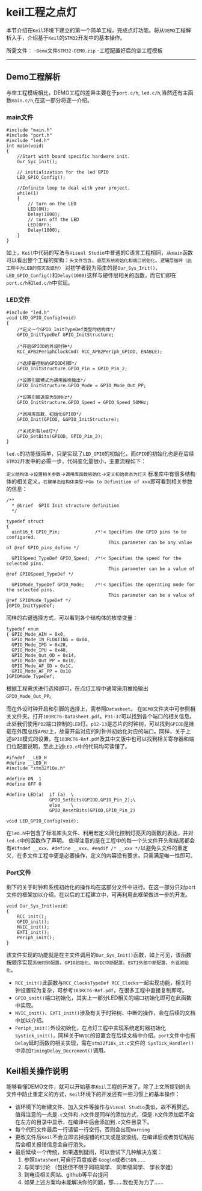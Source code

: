 # keil工程之点灯

本节介绍在`Keil`环境下建立的第一个简单工程，完成点灯功能。将从`DEMO`工程解析入手，介绍基于`Keil`的`STM32`开发中的基本操作。



所需文件：
-`Demo`文件`STM32-DEMO.zip`
-工程配置好后的空工程模板

---

## Demo工程解析

与空工程模板相比，DEMO工程的差异主要在于`port.c/h`, `led.c/h`,当然还有主函数`main.c/h`,在这一部分将逐一介绍。

### main文件
```
#include "main.h"
#include "port.h"
#include "led.h"
int main(void)
{
    //Start with board specific hardware init.
	Our_Sys_Init();

	// initialization for the led GPIO
	LED_GPIO_Config();

	//Infinite loop to deal with your project.
	while(1)
	{
		// turn on the LED
		LED(ON);
		Delay(1000);
		// turn off the LED
		LED(OFF);
		Delay(1000);
	}
}
```
如上，`Keil`中代码的写法与`Visual Studio`中普通的C语言工程相同，从`main`函数可以看出整个工程的架构：`头文件包含`、`底层系统初始化和端口初始化`、`逻辑层循环（此工程中为LED的亮灭及延时）`
对初学者较为陌生的是`Our_Sys_Init()`、`LED_GPIO_Config()`和`Delay(1000)`这样与硬件层相关的函数，而它们即在`port.c/h`和`led.c/h`中实现。

### LED文件

```
#include "led.h"
void LED_GPIO_Config(void)
{		
    /*定义一个GPIO_InitTypeDef类型的结构体*/
    GPIO_InitTypeDef GPIO_InitStructure;
	
    /*开启GPIOD的外设时钟*/
    RCC_APB2PeriphClockCmd( RCC_APB2Periph_GPIOD, ENABLE); 

    /*选择要控制的GPIOD引脚*/	
    GPIO_InitStructure.GPIO_Pin = GPIO_Pin_2;	

    /*设置引脚模式为通用推挽输出*/
    GPIO_InitStructure.GPIO_Mode = GPIO_Mode_Out_PP;   

    /*设置引脚速率为50MHz*/   
    GPIO_InitStructure.GPIO_Speed = GPIO_Speed_50MHz; 

    /*调用库函数，初始化GPIOD*/
    GPIO_Init(GPIOD, &GPIO_InitStructure);		  

    /*关闭所有led灯*/
    GPIO_SetBits(GPIOD, GPIO_Pin_2);	 
}
```
`led.c`的功能很简单，只是实现了`LED_GPIO`的初始化，而`GPIO`的初始化也是在后续`STM32`开发中的必需一步，代码变化量很小，主要流程如下：

`定义结构体`->`设置相关参数`->`调用库函数初始化`->`定义初始状态为灯灭`
标准库中有很多结构体的相关定义，`右键单击结构体类型`->`Go to Definition of xxx`即可看到相关参数的信息：
```
/** 
  * @brief  GPIO Init structure definition  
  */

typedef struct
{
  uint16_t GPIO_Pin;             /*!< Specifies the GPIO pins to be configured.
                                      This parameter can be any value of @ref GPIO_pins_define */

  GPIOSpeed_TypeDef GPIO_Speed;  /*!< Specifies the speed for the selected pins.
                                      This parameter can be a value of @ref GPIOSpeed_TypeDef */

  GPIOMode_TypeDef GPIO_Mode;    /*!< Specifies the operating mode for the selected pins.
                                      This parameter can be a value of @ref GPIOMode_TypeDef */
}GPIO_InitTypeDef;
```
同样的右键选择方式，可以看到各个结构体的枚举变量：
```
typedef enum
{ GPIO_Mode_AIN = 0x0,
  GPIO_Mode_IN_FLOATING = 0x04,
  GPIO_Mode_IPD = 0x28,
  GPIO_Mode_IPU = 0x48,
  GPIO_Mode_Out_OD = 0x14,
  GPIO_Mode_Out_PP = 0x10,
  GPIO_Mode_AF_OD = 0x1C,
  GPIO_Mode_AF_PP = 0x18
}GPIOMode_TypeDef;
```
根据工程需求进行选择即可，在点灯工程中通常采用推挽输出` GPIO_Mode_Out_PP`。

而在外设时钟开启和引脚的选择上，需参照`Datasheet`。
在`DEMO`文件夹中可参照相关文件夹。打开`103RCT6-Datasheet.pdf`。`P31-37`可以找到各个端口的相关信息。此处我们使用`PD2`端口控制的`LED`灯。`p12-13`是芯片的时钟树，可以找到`GPIOD`是挂载在外围总线`APB2`上，故需开启对应的时钟并初始化对应的端口。同样，关于上述`GPIO`模式的设置，在`103RCT6-Ref.pdf`及其中文版中也可以找到相关寄存器和端口位配置说明，至此上述`LED.c`中的代码均可读懂了。

```
#ifndef __LED_H
#define	__LED_H
#include "stm32f10x.h"

#define ON  1
#define OFF 0

#define LED(a)	if (a)	\
                GPIO_SetBits(GPIOD,GPIO_Pin_2);\
                else	\
                GPIO_ResetBits(GPIOD,GPIO_Pin_2)

void LED_GPIO_Config(void);
```
在`led.h`中包含了标准库头文件、利用宏定义简化控制灯亮灭的函数的表达，并对`led.c`中的函数作了声明。
值得注意的是在工程中的每一个头文件开头和结尾都会有`#ifndef __xxx`、`#define __xxx`、`#endif /* __xxx */`以避免头文件的重定义，在多文件工程中更是必要操作，定义的内容没有要求，只需满足唯一性即可。


### Port文件
剩下的关于时钟和系统初始化的操作均在这部分文件中进行。在这一部分只对port文件的框架加以介绍，在以后的工程建立中，可再利用此框架做进一步的开发。
```
void Our_Sys_Init(void)
{
	RCC_init();
	GPIO_init();
	NVIC_init();
	EXTI_init();
	Periph_init();
}
```
该文件实现的功能就是在主文件调用的`Our_Sys_Init()`函数，如上可见，该函数按顺序实现`系统时钟配置`、`GPIO初始化`、`NVIC中断配置`、`EXTI外部中断配置`、`外设初始化`。
  * `RCC_init()`此函数与`RCC_ClocksTypeDef RCC_Clocks`一起实现功能，相关时钟设置较为复杂，可参考`103RCT6-Ref.pdf`，在很多工程中直接复制即可。
  * `GPIO_init()`端口初始化，其实上一部分LED相关的端口初始化即可在此函数中实现。
  * `NVIC_init()`、`EXTI_init()`涉及有关于时钟树、中断的操作，会在后续的文档中加以介绍。
  * `Periph_init()`外设初始化，在点灯工程中实现系统定时器初始化`Systick_init()`，同样关于`NVIC`的设置会在后续文档中介绍。`port`文件中也有`Delay`延时函数的相关实现，需在`stm32f10x_it.c`文件的` SysTick_Handler()`中添加`TimingDelay_Decrement()`调用。


## Keil相关操作说明
能够看懂DEMO文件，就可以开始基本`Keil`工程的开发了。除了上文所提到的头文件中防止重定义的方式，`Keil`环境下的开发还有一些习惯上的基本操作：
* 该环境下的新建文件、加入文件等操作与`Visual Studio`类似，故不再赘述。值得注意的一点是`.c`文件和`.h`文件是同样的添加方式，但是`.h`文件添加后不会在左方的目录中显示，在编译中后会添加到`.c`文件目录下。
* 每个代码文件最后一行请留一行空行，否则会出现`Warning`
* 更改文件后`Keil`不会立即去掉报错的红叉或是波浪线，在编译后或者剪切粘贴后会相关报错信息会自行消失。
* 最后延续一个传统，如果遇到疑问，可以尝试下几种解决方案：
  1. 参照`Datasheet`,可自行百度或者 `Google`或者`CSDN`……
  2. 与同学讨论 （包括但不限于同班同学、 同年级同学、 学长学姐）
  3. 到电设相关网站、github等平台提问
  4. 如果上述方案均未能解决你的问题，那……我也无为力了……
